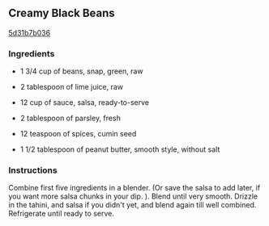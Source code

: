 ## Creamy Black Beans

[5d31b7b036](http://www.food.com/recipe/creamy-black-beans-232977)

### Ingredients

 - 1 3/4 cup of beans, snap, green, raw

 - 2 tablespoon of lime juice, raw

 - 12 cup of sauce, salsa, ready-to-serve

 - 2 tablespoon of parsley, fresh

 - 12 teaspoon of spices, cumin seed

 - 1 1/2 tablespoon of peanut butter, smooth style, without salt

### Instructions

Combine first five ingredients in a blender. (Or save the salsa to add later, if you want more salsa chunks in your dip. ). Blend until very smooth. Drizzle in the tahini, and salsa if you didn't yet, and blend again till well combined. Refrigerate until ready to serve.